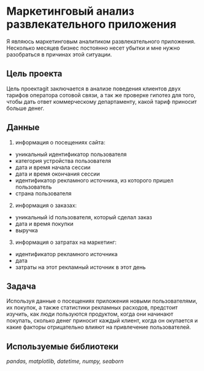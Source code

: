 # Маркетинговый анализ развлекательного приложения

Я являюсь маркетинговым аналитиком развлекательного приложения. Несколько месяцев бизнес постоянно несет убытки и мне нужно разобраться в причинах этой ситуации.

## Цель проекта

Цель проектаgit заключается в анализе поведения клиентов двух тарифов оператора сотовой связи, а так же проверке гипотез для того, чтобы дать ответ коммерческому департаменту, какой тариф приносит больше денег.

## Данные

1) информация о посещениях сайта:

- уникальный идентификатор пользователя
- категория устройства пользователя
- дата и время начала сессии
- дата и время окончания сессии
- идентификатор рекламного источника, из которого пришел пользователь
- страна пользователя

2) информация о заказах:

- уникальный id пользователя, который сделал заказ
- дата и время покупки
- выручка

3) информация о затратах на маркетинг:

- идентификатор рекламного источника
- дата
- затраты на этот рекламный источник в этот день

## Задача

Используя данные о посещениях приложения новыми пользователями, их покупок, а также статистики рекламных расходов, предстоит изучить, как люди пользуются продуктом, когда они начинают покупать, сколько денег приносит каждый клиент, когда он окупается и какие факторы отрицательно влияют на привлечение пользователей.

## Используемые библиотеки

*pandas, matplotlib, datetime, numpy, seaborn*